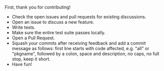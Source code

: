 First, thank you for contributing!

* Check the open issues and pull requests for existing discussions.
* Open an issue to discuss a new feature.
* Write tests.
* Make sure the entire test suite passes locally.
* Open a Pull Request.
* Squash your commits after receiving feedback and add a commit message as follows: first line starts with code affected, e.g. "all" or "pkgname", followed by a colon, space and description, no caps, no full stop, keep it short.
* Have fun!